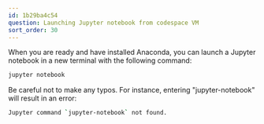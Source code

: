 ```yaml
---
id: 1b29ba4c54
question: Launching Jupyter notebook from codespace VM
sort_order: 30
---
```


When you are ready and have installed Anaconda, you can launch a Jupyter notebook in a new terminal with the following command:

```bash
jupyter notebook
```

Be careful not to make any typos. For instance, entering "jupyter-notebook" will result in an error:

```bash
Jupyter command `jupyter-notebook` not found.
```